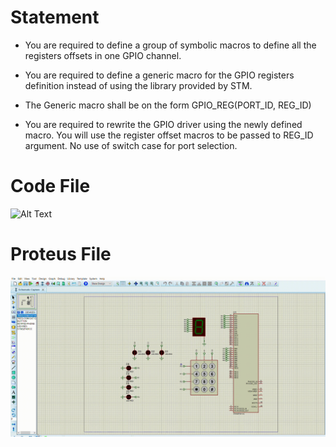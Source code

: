 # Statement
* You are required to define a group of symbolic macros to define all the registers offsets in one GPIO channel.

* You are required to define a generic macro for the GPIO registers definition instead of using the library provided by STM.

* The Generic macro shall be on the form GPIO_REG(PORT_ID, REG_ID)
* You are required to rewrite the GPIO driver using the newly defined macro. You will use the register offset macros to be passed to REG_ID argument. No use of switch case for port selection.
# Code File 

![Alt Text](./code.gif)

# Proteus File

![Alt Text](./proteus.gif)
